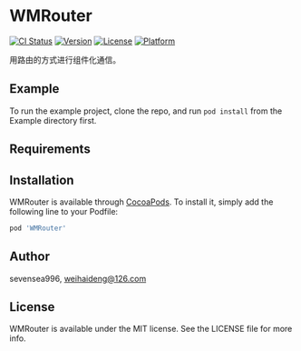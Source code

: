 # WMRouter

[![CI Status](https://img.shields.io/travis/sevensea996/WMRouter.svg?style=flat)](https://travis-ci.org/sevensea996/WMRouter)
[![Version](https://img.shields.io/cocoapods/v/WMRouter.svg?style=flat)](https://cocoapods.org/pods/WMRouter)
[![License](https://img.shields.io/cocoapods/l/WMRouter.svg?style=flat)](https://cocoapods.org/pods/WMRouter)
[![Platform](https://img.shields.io/cocoapods/p/WMRouter.svg?style=flat)](https://cocoapods.org/pods/WMRouter)

用路由的方式进行组件化通信。

## Example

To run the example project, clone the repo, and run `pod install` from the Example directory first.

## Requirements

## Installation

WMRouter is available through [CocoaPods](https://cocoapods.org). To install
it, simply add the following line to your Podfile:

```ruby
pod 'WMRouter'
```

## Author

sevensea996, weihaideng@126.com

## License

WMRouter is available under the MIT license. See the LICENSE file for more info.
